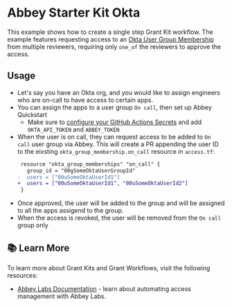 # Abbey Starter Kit Okta

This example shows how to create a single step Grant Kit workflow.
The example features requesting access to an [Okta User Group Membership](https://registry.terraform.io/providers/okta/okta/latest/docs/resources/user_group_memberships)
from multiple reviewers, requiring only `one_of` the reviewers to approve the access.

## Usage

- Let's say you have an Okta org, and you would like to assign engineers who are on-call to have access to certain apps.
- You can assign the apps to a user group `On call`, then set up Abbey Quickstart
  - Make sure to [configure your GitHub Actions Secrets](https://docs.abbey.io/product/deploying-your-grant-kit#step-1-add-your-abbey_token) and add `OKTA_API_TOKEN` and `ABBEY_TOKEN`
- When the user is on call, they can request access to be added to `On call` user group via Abbey. This will create a PR appending the user ID to the eixsting `okta_group_membership.on_call` resource in `access.tf`:
  ```diff
   resource "okta_group_memberships" "on_call" {
     group_id = "00gSomeOktaUserGroupId"
  -  users = ["00uSomeOktaUserId1"]
  +  users = ["00uSomeOktaUserId1", "00uSomeOktaUserId2"]
   }
  ```
- Once approved, the user will be added to the group and will be assigned to all the apps assigend to the group.
- When the access is revoked, the user will be removed from the `On call` group only

## :books: Learn More

To learn more about Grant Kits and Grant Workflows, visit the following resources:

-   [Abbey Labs Documentation](https://docs.abbey.io) - learn about automating access management with Abbey Labs.
